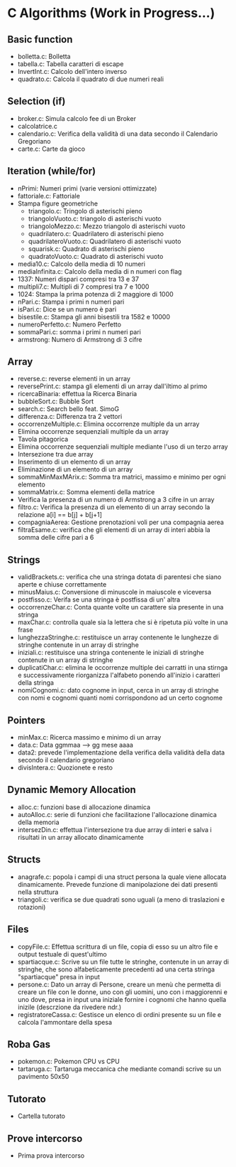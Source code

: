 # C Algorithms (Work in Progress...)
## Basic function
  - bolletta.c: Bolletta
  - tabella.c: Tabella caratteri di escape
  - InvertInt.c: Calcolo dell'intero inverso
  - quadrato.c: Calcola il quadrato di due numeri reali
  
## Selection (if)
  - broker.c: Simula calcolo fee di un Broker
  - calcolatrice.c
  - calendario.c: Verifica della validità di una data secondo il Calendario Gregoriano
  - carte.c: Carte da gioco

## Iteration (while/for)
  - nPrimi: Numeri primi (varie versioni ottimizzate)
  - fattoriale.c: Fattoriale
  - Stampa figure geometriche
    - triangolo.c: Tringolo di asterischi pieno
    - triangoloVuoto.c: triangolo di asterischi vuoto
    - triangoloMezzo.c: Mezzo triangolo di asterischi vuoto
    - quadrilatero.c: Quadrilatero di asterischi pieno
    - quadrilateroVuoto.c: Quadrilatero di asterischi vuoto
    - squarisk.c: Quadrato di asterischi pieno
    - quadratoVuoto.c: Quadrato di asterischi vuoto
  - media10.c: Calcolo della media di 10 numeri
  - mediaInfinita.c: Calcolo della media di n numeri con flag
  - 1337: Numeri dispari compresi tra 13 e 37
  - multipli7.c: Multipli di 7 compresi tra 7 e 1000
  - 1024: Stampa la prima potenza di 2 maggiore di 1000
  - nPari.c: Stampa i primi n numeri pari
  - isPari.c: Dice se un numero è pari
  - bisestile.c: Stampa gli anni bisestili tra 1582 e 10000
  - numeroPerfetto.c: Numero Perfetto
  - sommaPari.c: somma i primi n numeri pari
  - armstrong: Numero di Armstrong di 3 cifre
## Array
  - reverse.c: reverse elementi in un array
  - reversePrint.c: stampa gli elementi di un array dall'iltimo al primo
  - ricercaBinaria: effettua la Ricerca Binaria
  - bubbleSort.c: Bubble Sort
  - search.c: Search bello feat. SimoG
  - differenza.c: Differenza tra 2 vettori 
  - occorrenzeMultiple.c: Elimina occorrenze multiple da un array
  - Elimina occorrenze sequenziali multiple da un array
  - Tavola pitagorica
  - Elimina occorrenze sequenziali multiple mediante l'uso di un terzo array
  - Intersezione tra due array
  - Inserimento di un elemento di un array
  - Eliminazione di un elemento di un array
  - sommaMinMaxMArix.c: Somma tra matrici, massimo e minimo per ogni elemento
  - sommaMatrix.c: Somma elementi della matrice
  - Verifica la presenza di un numero di Armstrong a 3 cifre in un array
  - filtro.c: Verifica la presenza di un elemento di un array secondo la relazione a[i] == b[j] +     b[j+1]
  - compagniaAerea: Gestione prenotazioni voli per una compagnia aerea
  - filtraEsame.c: verifica che gli elementi di un array di interi abbia la somma delle cifre pari a 6
## Strings
  - validBrackets.c: verifica che una stringa dotata di parentesi che siano aperte e chiuse correttamente
  - minusMaius.c: Conversione di minuscole in maiuscole e viceversa
  - postfisso.c: Verifa se una stringa è postfissa di un' altra
  - occorrenzeChar.c: Conta quante volte un carattere sia presente in una stringa
  - maxChar.c: controlla quale sia la lettera che si è ripetuta più volte in una frase
  - lunghezzaStringhe.c: restituisce un array contenente le lunghezze di stringhe contenute in un array di stringhe
  - iniziali.c: restituisce una stringa contenente le iniziali di stringhe contenute in un array di stringhe
  - duplicatiChar.c: elimina le occorrenze multiple dei carratti in una stirnga e successivamente riorganizza l'alfabeto ponendo all'inizio i caratteri della stringa
  - nomiCognomi.c: dato cognome in input, cerca in un array di stringhe con nomi e cognomi quanti nomi corrispondono ad un certo cognome 
## Pointers
  - minMax.c: Ricerca massimo e minimo di un array
  - data.c: Data ggmmaa --> gg mese aaaa
  - data2: prevede l'implementazione della verifica della validità della data secondo il calendario gregoriano
  - divisIntera.c: Quozionete e resto
## Dynamic Memory Allocation
  - alloc.c: funzioni base di allocazione dinamica
  - autoAlloc.c: serie di funzioni che facilitazione l'allocazione dinamica della memoria
  - intersezDin.c: effettua l'intersezione tra due array di interi e salva i risultati in un array allocato dinamicamente
## Structs
  - anagrafe.c: popola i campi di una struct persona la quale viene allocata dinamicamente. Prevede funzione di manipolazione dei dati presenti nella struttura
  - triangoli.c: verifica se due quadrati sono uguali (a meno di traslazioni e rotazioni)
## Files
  - copyFile.c: Effettua scrittura di un file, copia di esso su un altro file e output testuale di quest'ultimo
  - spartiacque.c: Scrive su un file tutte le stringhe, contenute in un array di stringhe, che sono alfabeticamente precedenti ad una certa stringa "spartiacque" presa in input
  - persone.c: Dato un array di Persone, creare un menù che permetta di creare un file con le donne, uno con gli uomini, uno con i maggiorenni e uno dove, presa in input una iniziale fornire i cognomi che hanno quella inizile (descrzione da rivedere ndr.)
  - registratoreCassa.c: Gestisce un elenco di ordini presente su un file e calcola l'ammontare della spesa 
## Roba Gas
  - pokemon.c: Pokemon CPU vs CPU
  - tartaruga.c: Tartaruga meccanica che mediante comandi scrive su un pavimento 50x50
## Tutorato
  - Cartella tutorato
## Prove intercorso
  - Prima prova intercorso
